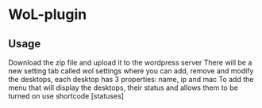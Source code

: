 # WoL-plugin

## Usage

Download the zip file and upload it to the wordpress server
There will be a new setting tab called wol settings where you can add, remove and modify the desktops, each desktop has 3 properties: name, ip and mac
To add the menu that will display the desktops, their status and allows them to be turned on use shortcode [statuses] 
